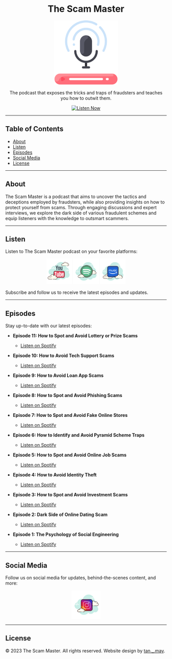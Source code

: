 <h1 align="center">The Scam Master</h1>

<p align="center">
  <img src="images/podcast.png" alt="The Scam Master" width="200">
</p>

<p align="center">
  The podcast that exposes the tricks and traps of fraudsters and teaches you how to outwit them.
</p>

<p align="center">
  <a href="#listen"><img src="images/listen-now-button.png" alt="Listen Now" width="150"></a>
</p>

---

## Table of Contents

- [About](#about)
- [Listen](#listen)
- [Episodes](#episodes)
- [Social Media](#social-media)
- [License](#license)

---

## About

The Scam Master is a podcast that aims to uncover the tactics and deceptions employed by fraudsters, while also providing insights on how to protect yourself from scams. Through engaging discussions and expert interviews, we explore the dark side of various fraudulent schemes and equip listeners with the knowledge to outsmart scammers.

---

## Listen

Listen to The Scam Master podcast on your favorite platforms:

<p align="center">
  <a href="https://www.youtube.com/@the_scam_master/podcasts"><img src="images/youtube.png" alt="YouTube" width="80"></a>
  <a href="https://open.spotify.com/show/0Zled4aLCnPfiZxlfdx8h3"><img src="images/spotify.png" alt="Spotify" width="80"></a>
  <a href="https://music.amazon.co.uk/podcasts/3d740df3-2d4b-42f5-8a93-29ffa1bf7d76/the-scam-master"><img src="images/amazon-music.png" alt="Amazon Music" width="80"></a>
  <!-- Add more platform icons as needed -->
</p>

Subscribe and follow us to receive the latest episodes and updates.

---

## Episodes

Stay up-to-date with our latest episodes:

- **Episode 11: How to Spot and Avoid Lottery or Prize Scams**
  - [Listen on Spotify](https://open.spotify.com/episode/3BPeu8AxXgZ0TlEOlSNFhb?si=t1yckocBT4mZNrF0P21nFg)

- **Episode 10: How to Avoid Tech Support Scams**
  - [Listen on Spotify](https://open.spotify.com/episode/0aEE9ErAsJN5FP2TTv0IPA?si=KrbIYCTyRZ6GPG2itgGsvA)

- **Episode 9: How to Avoid Loan App Scams**
  - [Listen on Spotify](https://open.spotify.com/episode/1eBIB6EpsOdNaSauzALex9?si=_fKoAprFRUCTXcZNButPBA)

- **Episode 8: How to Spot and Avoid Phishing Scams**
  - [Listen on Spotify](https://open.spotify.com/episode/1vXQ2SAdCYFuBsV3oRqweQ?si=LC6iyxo6TdecvLheP2Zw3A)

- **Episode 7: How to Spot and Avoid Fake Online Stores**
  - [Listen on Spotify](https://open.spotify.com/episode/0BnWuMUAj82b6HIYRSy8oD?si=dJRDItpoR42e9r2vosa5vA)

- **Episode 6: How to Identify and Avoid Pyramid Scheme Traps**
  - [Listen on Spotify](https://open.spotify.com/episode/6RAD3vWDB6vSYyjkQgPbLa?si=403002a7150b417d)

- **Episode 5: How to Spot and Avoid Online Job Scams**
  - [Listen on Spotify](https://open.spotify.com/episode/5XCIMup4owO4La2cGpykBv?si=FeLyFAytRlit8nArbSV-Ag)

- **Episode 4: How to Avoid Identity Theft**
  - [Listen on Spotify](https://open.spotify.com/episode/5uTIgNF8gKcdGKs0xkVDMa?si=9pOFjX6RS8mqbOehS7JPMA)

- **Episode 3: How to Spot and Avoid Investment Scams**
  - [Listen on Spotify](https://open.spotify.com/episode/5aWexM0iGCQwP4sUVzstuH?si=d2102b4acdd74ed9)

- **Episode 2: Dark Side of Online Dating Scam**
  - [Listen on Spotify](https://open.spotify.com/episode/6hvI50Jl0vuVkNFsORHOS9?si=wIb_EzFGSDih2_XrKV8aUg)

- **Episode 1: The Psychology of Social Engineering**
  - [Listen on Spotify](https://open.spotify.com/episode/5kirHuIf0IUB3fgLbrHOPX?si=fp0KaFaCTjKBCbzKQT87gQ)

---

## Social Media

Follow us on social media for updates, behind-the-scenes content, and more:

<p align="center">
  <a href="https://www.instagram.com/the_scam_master/"><img src="images/instagram.png" alt="Instagram" width="90"></a>
  <!-- Add more social media icons as needed -->
</p>

---

## License

&copy; 2023 The Scam Master. All rights reserved. Website design by [tan._.may](#).
